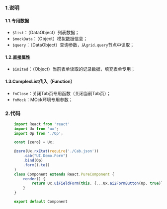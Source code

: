 ### 1.说明

#### 1.1.专用数据

* `$list`：（DataObject）列表数据；
* `$mockData`：（Object）模拟数据信息；
* `$query`：（DataObject）查询参数，从`grid.query`节点中读取；

#### 1.2.直接属性

* `$inited`：（Object）当前表单读取的记录数据，填充表单专用；

#### 1.3.ComplexList传入（Function）

* `fnClose`：关闭Tab页专用函数（关闭当前Tab页）；
* `fnMock`：MOck环境专用参数；

### 2.代码

```javascript
    import React from 'react'
    import Ux from 'ux';
    import Op from './Op';

    const {zero} = Ux;

    @zero(Ux.rxEtat(require('./Cab.json'))
        .cab("UI.Demo.Form")
        .bind(Op)
        .form().to()
    )
    class Component extends React.PureComponent {
        render() {
            return Ux.uiFieldForm(this, {...Ux.ai2FormButton(Op, true)}, 1)
        }
    }

    export default Component
```